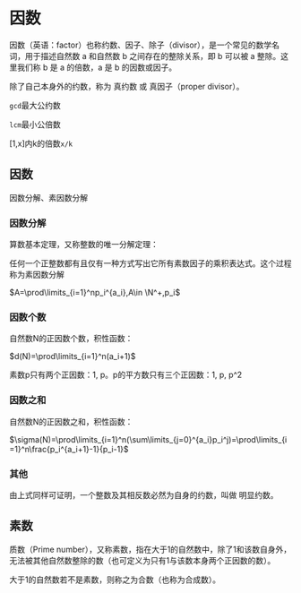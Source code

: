 # 因数

因数（英语：factor）也称约数、因子、除子（divisor），是一个常见的数学名词，用于描述自然数 a 和自然数 b 之间存在的整除关系，即 b 可以被 a 整除。这里我们称 b 是 a 的倍数，a 是 b 的因数或因子。

除了自己本身外的约数，称为 真约数 或 真因子（proper divisor）。

`gcd`最大公约数

`lcm`最小公倍数

[1,x]内k的倍数`x/k`

## 因数

因数分解、素因数分解

### 因数分解

算数基本定理，又称整数的唯一分解定理：

任何一个正整数都有且仅有一种方式写出它所有素数因子的乘积表达式。这个过程称为素因数分解

$A=\prod\limits_{i=1}^np_i^{a_i},A\in \N^+,p_i$

### 因数个数

自然数N的正因数个数，积性函数：

$d(N)=\prod\limits_{i=1}^n(a_i+1)$

素数p只有两个正因数：1, p。p的平方数只有三个正因数：1, p, p^2

### 因数之和

自然数N的正因数之和，积性函数：

$\sigma(N)=\prod\limits_{i=1}^n(\sum\limits_{j=0}^{a_i}p_i^j)=\prod\limits_{i=1}^n\frac{p_i^{a_i+1}-1}{p_i-1}$

### 其他

由上式同样可证明，一个整数及其相反数必然为自身的约数，叫做 明显约数。

## 素数

质数（Prime number），又称素数，指在大于1的自然数中，除了1和该数自身外，无法被其他自然数整除的数（也可定义为只有1与该数本身两个正因数的数）。

大于1的自然数若不是素数，则称之为合数（也称为合成数）。